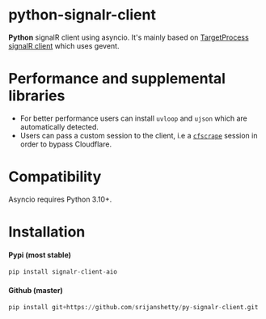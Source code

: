 # python-signalr-client
**Python** signalR client using asyncio.
It's mainly based on [TargetProcess signalR client](https://github.com/TargetProcess/signalr-client-py) which uses gevent.

# Performance and supplemental libraries
* For better performance users can install `uvloop` and `ujson` which are automatically detected.
* Users can pass a custom session to the client, i.e a [`cfscrape`](https://github.com/Anorov/cloudflare-scrape) session in order to bypass Cloudflare.

# Compatibility
Asyncio requires Python 3.10+.

# Installation
#### Pypi (most stable)
```python
pip install signalr-client-aio
```
#### Github (master)
```python
pip install git+https://github.com/srijanshetty/py-signalr-client.git
```
